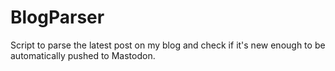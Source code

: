 # BlogParser
Script to parse the latest post on my blog and check if it's new enough to be automatically pushed to Mastodon.
